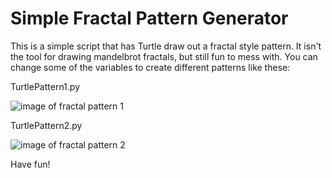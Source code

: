 # Simple Fractal Pattern Generator

This is a simple script that has Turtle draw out a fractal style pattern.
It isn't the tool for drawing mandelbrot fractals, but still fun to mess with.
You can change some of the variables to create different patterns like these:

TurtlePattern1.py

![image of fractal pattern 1](https://github.com/carlinaylsworth/Code_Lab/blob/master/Python_Lab/Fractal_Pattern_Generator/images/TurtlePattern1.PNG?raw=true)


TurtlePattern2.py

![image of fractal pattern 2](https://github.com/carlinaylsworth/Code_Lab/blob/master/Python_Lab/Fractal_Pattern_Generator/images/TurtlePattern2.PNG?raw=true)


Have fun!
